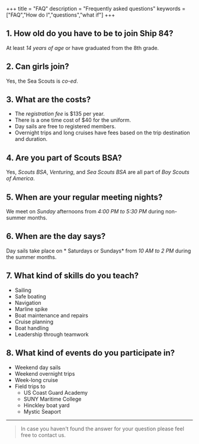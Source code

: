 +++
title = "FAQ"
description = "Frequently asked questions"
keywords = ["FAQ","How do I","questions","what if"]
+++

## 1. How old do you have to be to join Ship 84?

At least *14 years of age* or have graduated from the 8th grade.

## 2. Can girls join?

Yes, the Sea Scouts is *co-ed*.

## 3. What are the costs?

* The *registration fee* is $135 per year.  
* There is a one time cost of $40 for the uniform.  
* Day sails are free to registered members.
* Overnight trips and long cruises have fees based on the trip destination and duration.

## 4. Are you part of Scouts BSA?

Yes, _Scouts BSA_, _Venturing_, and _Sea Scouts BSA_ are all part of *Boy Scouts of America*.

## 5. When are your regular meeting nights?

We meet on *Sunday* afternoons from *4:00 PM to 5:30 PM* during non-summer months.

## 6. When are the day says?

Day sails take place on * Saturdays or Sundays* from *10 AM to 2 PM* during the summer months.

## 7. What kind of skills do you teach?

* Sailing
* Safe boating
* Navigation
* Marline spike
* Boat maintenance and repairs
* Cruise planning
* Boat handling
* Leadership through teamwork

## 8. What kind of events do you participate in?

* Weekend day sails
* Weekend overnight trips
* Week-long cruise
* Field trips to
  + US Coast Guard Academy
  + SUNY Maritime College
  + Hinckley boat yard
  + Mystic Seaport
  
---

> In case you haven't found the answer for your question please feel free to contact us.

